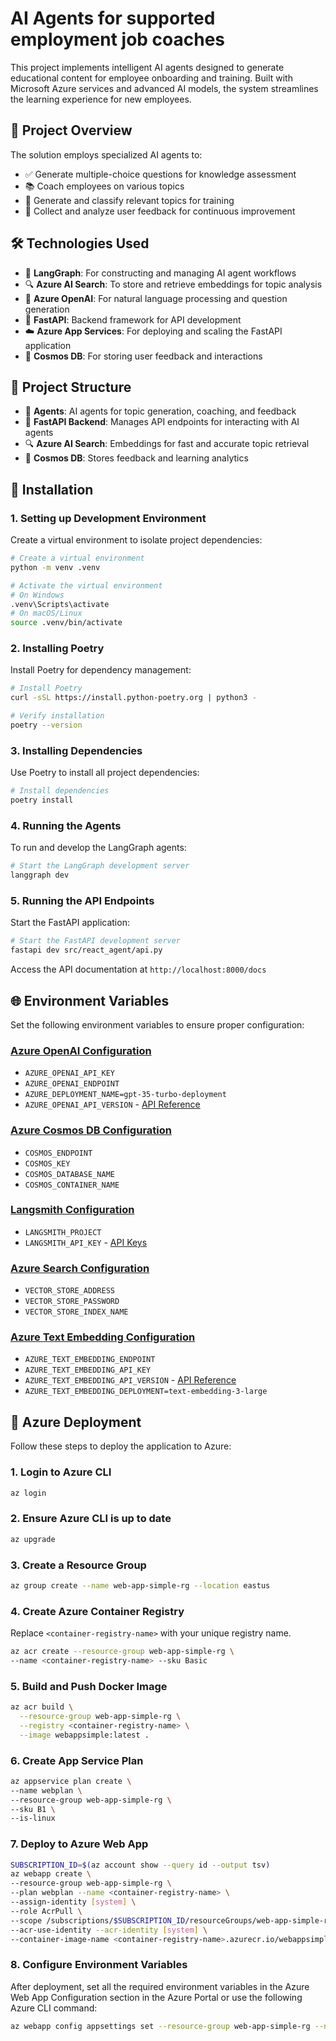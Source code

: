 # AI Agents for supported employment job coaches

This project implements intelligent AI agents designed to generate educational content for employee onboarding and training. Built with Microsoft Azure services and advanced AI models, the system streamlines the learning experience for new employees.

## 🧠 Project Overview

The solution employs specialized AI agents to:

* ✅ Generate multiple-choice questions for knowledge assessment
* 📚 Coach employees on various topics
* 📂 Generate and classify relevant topics for training
* 🔄 Collect and analyze user feedback for continuous improvement

## 🛠️ Technologies Used

* 🔧 **LangGraph**: For constructing and managing AI agent workflows
* 🔍 **Azure AI Search**: To store and retrieve embeddings for topic analysis
* 🤖 **Azure OpenAI**: For natural language processing and question generation
* 🐍 **FastAPI**: Backend framework for API development
* ☁️ **Azure App Services**: For deploying and scaling the FastAPI application
* 💾 **Cosmos DB**: For storing user feedback and interactions

## 📁 Project Structure

* 🧠 **Agents**: AI agents for topic generation, coaching, and feedback
* 🔧 **FastAPI Backend**: Manages API endpoints for interacting with AI agents
* 🔍 **Azure AI Search**: Embeddings for fast and accurate topic retrieval
* 💾 **Cosmos DB**: Stores feedback and learning analytics

## 🚀 Installation

### 1. Setting up Development Environment

Create a virtual environment to isolate project dependencies:

```bash
# Create a virtual environment
python -m venv .venv

# Activate the virtual environment
# On Windows
.venv\Scripts\activate
# On macOS/Linux
source .venv/bin/activate
```

### 2. Installing Poetry

Install Poetry for dependency management:

```bash
# Install Poetry
curl -sSL https://install.python-poetry.org | python3 -

# Verify installation
poetry --version
```

### 3. Installing Dependencies

Use Poetry to install all project dependencies:

```bash
# Install dependencies
poetry install
```

### 4. Running the Agents

To run and develop the LangGraph agents:

```bash
# Start the LangGraph development server
langgraph dev
```

### 5. Running the API Endpoints

Start the FastAPI application:

```bash
# Start the FastAPI development server
fastapi dev src/react_agent/api.py
```

Access the API documentation at `http://localhost:8000/docs`

## 🌐 Environment Variables

Set the following environment variables to ensure proper configuration:

### [Azure OpenAI Configuration](https://portal.azure.com/#blade/Microsoft_Azure_ProjectOxford/CognitiveServicesHub/OpenAI)
* `AZURE_OPENAI_API_KEY`
* `AZURE_OPENAI_ENDPOINT`
* `AZURE_DEPLOYMENT_NAME=gpt-35-turbo-deployment`
* `AZURE_OPENAI_API_VERSION` - [API Reference](https://learn.microsoft.com/en-us/azure/ai-services/openai/reference)

### [Azure Cosmos DB Configuration](https://portal.azure.com/#blade/HubsExtension/BrowseResource/resourceType/Microsoft.DocumentDB%2FdatabaseAccounts)
* `COSMOS_ENDPOINT`
* `COSMOS_KEY`
* `COSMOS_DATABASE_NAME`
* `COSMOS_CONTAINER_NAME`

### [Langsmith Configuration](https://www.langsmith.com/dashboard)
* `LANGSMITH_PROJECT`
* `LANGSMITH_API_KEY` - [API Keys](https://www.langsmith.com/dashboard/settings/api-keys)

### [Azure Search Configuration](https://portal.azure.com/#blade/HubsExtension/BrowseResource/resourceType/Microsoft.Search%2FsearchServices)
* `VECTOR_STORE_ADDRESS`
* `VECTOR_STORE_PASSWORD`
* `VECTOR_STORE_INDEX_NAME`

### [Azure Text Embedding Configuration](https://portal.azure.com/#blade/Microsoft_Azure_ProjectOxford/CognitiveServicesHub/OpenAI)
* `AZURE_TEXT_EMBEDDING_ENDPOINT`
* `AZURE_TEXT_EMBEDDING_API_KEY`
* `AZURE_TEXT_EMBEDDING_API_VERSION` - [API Reference](https://learn.microsoft.com/en-us/azure/ai-services/openai/reference)
* `AZURE_TEXT_EMBEDDING_DEPLOYMENT=text-embedding-3-large`

## 🚀 Azure Deployment

Follow these steps to deploy the application to Azure:

### 1. Login to Azure CLI

```bash
az login
```

### 2. Ensure Azure CLI is up to date

```bash
az upgrade
```

### 3. Create a Resource Group

```bash
az group create --name web-app-simple-rg --location eastus
```

### 4. Create Azure Container Registry

Replace `<container-registry-name>` with your unique registry name.

```bash
az acr create --resource-group web-app-simple-rg \
--name <container-registry-name> --sku Basic
```

### 5. Build and Push Docker Image

```bash
az acr build \
  --resource-group web-app-simple-rg \
  --registry <container-registry-name> \
  --image webappsimple:latest .
```

### 6. Create App Service Plan

```bash
az appservice plan create \
--name webplan \
--resource-group web-app-simple-rg \
--sku B1 \
--is-linux
```

### 7. Deploy to Azure Web App

```bash
SUBSCRIPTION_ID=$(az account show --query id --output tsv)
az webapp create \
--resource-group web-app-simple-rg \
--plan webplan --name <container-registry-name> \
--assign-identity [system] \
--role AcrPull \
--scope /subscriptions/$SUBSCRIPTION_ID/resourceGroups/web-app-simple-rg \
--acr-use-identity --acr-identity [system] \
--container-image-name <container-registry-name>.azurecr.io/webappsimple:latest 
```

### 8. Configure Environment Variables

After deployment, set all the required environment variables in the Azure Web App Configuration section in the Azure Portal or use the following Azure CLI command:

```bash
az webapp config appsettings set --resource-group web-app-simple-rg --name <container-registry-name> --settings AZURE_OPENAI_API_KEY=<value> AZURE_OPENAI_ENDPOINT=<value> ...
```
